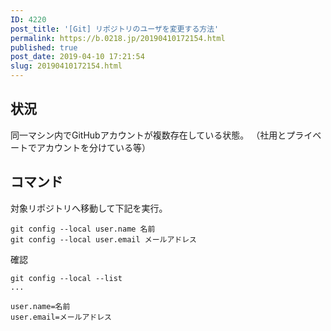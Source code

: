```yaml
---
ID: 4220
post_title: '[Git] リポジトリのユーザを変更する方法'
permalink: https://b.0218.jp/20190410172154.html
published: true
post_date: 2019-04-10 17:21:54
slug: 20190410172154.html
---
```

<h2>状況</h2>

同一マシン内でGitHubアカウントが複数存在している状態。
（社用とプライベートでアカウントを分けている等）

<h2>コマンド</h2>

対象リポジトリへ移動して下記を実行。

<pre><code>git config --local user.name 名前
git config --local user.email メールアドレス
</code></pre>

確認

<pre><code>git config --local --list
...

user.name=名前
user.email=メールアドレス
</code></pre>